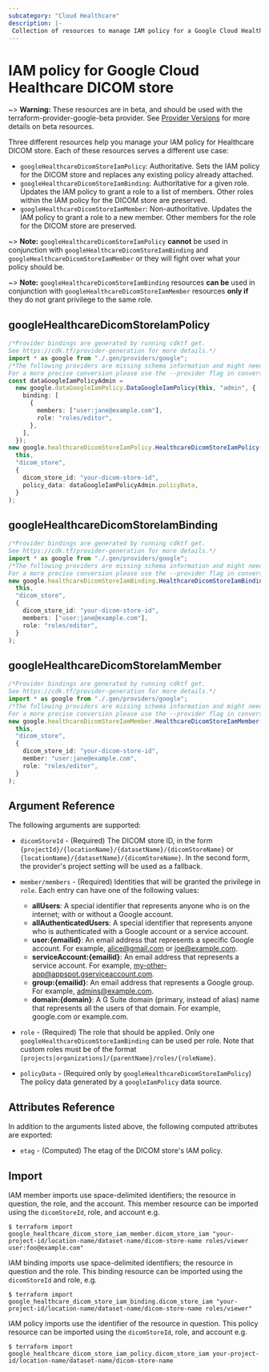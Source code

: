 ```yaml
---
subcategory: "Cloud Healthcare"
description: |-
 Collection of resources to manage IAM policy for a Google Cloud Healthcare DICOM store.
---
```


# IAM policy for Google Cloud Healthcare DICOM store

\~> **Warning:** These resources are in beta, and should be used with the terraform-provider-google-beta provider.
See [Provider Versions](https://terraform.io/docs/providers/google/guides/provider_versions.html) for more details on beta resources.

Three different resources help you manage your IAM policy for Healthcare DICOM store. Each of these resources serves a different use case:

* `googleHealthcareDicomStoreIamPolicy`: Authoritative. Sets the IAM policy for the DICOM store and replaces any existing policy already attached.
* `googleHealthcareDicomStoreIamBinding`: Authoritative for a given role. Updates the IAM policy to grant a role to a list of members. Other roles within the IAM policy for the DICOM store are preserved.
* `googleHealthcareDicomStoreIamMember`: Non-authoritative. Updates the IAM policy to grant a role to a new member. Other members for the role for the DICOM store are preserved.

\~> **Note:** `googleHealthcareDicomStoreIamPolicy` **cannot** be used in conjunction with `googleHealthcareDicomStoreIamBinding` and `googleHealthcareDicomStoreIamMember` or they will fight over what your policy should be.

\~> **Note:** `googleHealthcareDicomStoreIamBinding` resources **can be** used in conjunction with `googleHealthcareDicomStoreIamMember` resources **only if** they do not grant privilege to the same role.

## googleHealthcareDicomStoreIamPolicy

```typescript
/*Provider bindings are generated by running cdktf get.
See https://cdk.tf/provider-generation for more details.*/
import * as google from "./.gen/providers/google";
/*The following providers are missing schema information and might need manual adjustments to synthesize correctly: google.
For a more precise conversion please use the --provider flag in convert.*/
const dataGoogleIamPolicyAdmin =
  new google.dataGoogleIamPolicy.DataGoogleIamPolicy(this, "admin", {
    binding: [
      {
        members: ["user:jane@example.com"],
        role: "roles/editor",
      },
    ],
  });
new google.healthcareDicomStoreIamPolicy.HealthcareDicomStoreIamPolicy(
  this,
  "dicom_store",
  {
    dicom_store_id: "your-dicom-store-id",
    policy_data: dataGoogleIamPolicyAdmin.policyData,
  }
);

```

## googleHealthcareDicomStoreIamBinding

```typescript
/*Provider bindings are generated by running cdktf get.
See https://cdk.tf/provider-generation for more details.*/
import * as google from "./.gen/providers/google";
/*The following providers are missing schema information and might need manual adjustments to synthesize correctly: google.
For a more precise conversion please use the --provider flag in convert.*/
new google.healthcareDicomStoreIamBinding.HealthcareDicomStoreIamBinding(
  this,
  "dicom_store",
  {
    dicom_store_id: "your-dicom-store-id",
    members: ["user:jane@example.com"],
    role: "roles/editor",
  }
);

```

## googleHealthcareDicomStoreIamMember

```typescript
/*Provider bindings are generated by running cdktf get.
See https://cdk.tf/provider-generation for more details.*/
import * as google from "./.gen/providers/google";
/*The following providers are missing schema information and might need manual adjustments to synthesize correctly: google.
For a more precise conversion please use the --provider flag in convert.*/
new google.healthcareDicomStoreIamMember.HealthcareDicomStoreIamMember(
  this,
  "dicom_store",
  {
    dicom_store_id: "your-dicom-store-id",
    member: "user:jane@example.com",
    role: "roles/editor",
  }
);

```

## Argument Reference

The following arguments are supported:

*   `dicomStoreId` - (Required) The DICOM store ID, in the form
    `{projectId}/{locationName}/{datasetName}/{dicomStoreName}` or
    `{locationName}/{datasetName}/{dicomStoreName}`. In the second form, the provider's
    project setting will be used as a fallback.

*   `member/members` - (Required) Identities that will be granted the privilege in `role`.
    Each entry can have one of the following values:
    * **allUsers**: A special identifier that represents anyone who is on the internet; with or without a Google account.
    * **allAuthenticatedUsers**: A special identifier that represents anyone who is authenticated with a Google account or a service account.
    * **user:{emailid}**: An email address that represents a specific Google account. For example, alice@gmail.com or joe@example.com.
    * **serviceAccount:{emailid}**: An email address that represents a service account. For example, my-other-app@appspot.gserviceaccount.com.
    * **group:{emailid}**: An email address that represents a Google group. For example, admins@example.com.
    * **domain:{domain}**: A G Suite domain (primary, instead of alias) name that represents all the users of that domain. For example, google.com or example.com.

*   `role` - (Required) The role that should be applied. Only one
    `googleHealthcareDicomStoreIamBinding` can be used per role. Note that custom roles must be of the format
    `[projects|organizations]/{parentName}/roles/{roleName}`.

*   `policyData` - (Required only by `googleHealthcareDicomStoreIamPolicy`) The policy data generated by
    a `googleIamPolicy` data source.

## Attributes Reference

In addition to the arguments listed above, the following computed attributes are
exported:

* `etag` - (Computed) The etag of the DICOM store's IAM policy.

## Import

IAM member imports use space-delimited identifiers; the resource in question, the role, and the account.  This member resource can be imported using the `dicomStoreId`, role, and account e.g.

```console
$ terraform import google_healthcare_dicom_store_iam_member.dicom_store_iam "your-project-id/location-name/dataset-name/dicom-store-name roles/viewer user:foo@example.com"
```

IAM binding imports use space-delimited identifiers; the resource in question and the role.  This binding resource can be imported using the `dicomStoreId` and role, e.g.

```console
$ terraform import google_healthcare_dicom_store_iam_binding.dicom_store_iam "your-project-id/location-name/dataset-name/dicom-store-name roles/viewer"
```

IAM policy imports use the identifier of the resource in question.  This policy resource can be imported using the `dicomStoreId`, role, and account e.g.

```console
$ terraform import google_healthcare_dicom_store_iam_policy.dicom_store_iam your-project-id/location-name/dataset-name/dicom-store-name
```
